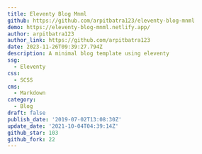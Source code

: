 ```yaml
---
title: Eleventy Blog Mnml
github: https://github.com/arpitbatra123/eleventy-blog-mnml
demo: https://eleventy-blog-mnml.netlify.app/
author: arpitbatra123
author_link: https://github.com/arpitbatra123
date: 2023-11-26T09:39:27.794Z
description: A minimal blog template using eleventy
ssg:
  - Eleventy
css:
  - SCSS
cms:
  - Markdown
category:
  - Blog
draft: false
publish_date: '2019-07-02T13:08:30Z'
update_date: '2021-10-04T04:39:14Z'
github_star: 103
github_fork: 22
---
```

